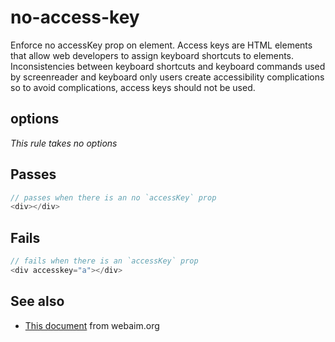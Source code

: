 # no-access-key

Enforce no accessKey prop on element. Access keys are HTML elements that allow
web developers to assign keyboard shortcuts to elements.  Inconsistencies between
keyboard shortcuts and keyboard commands used by screenreader and keyboard only
users create accessibility complications so to avoid complications, access keys
should not be used.


## options

*This rule takes no options*

## Passes

```js
// passes when there is an no `accessKey` prop
<div></div>
```

## Fails

```js
// fails when there is an `accessKey` prop
<div accesskey="a"></div>
```

## See also

 - [This document](http://webaim.org/techniques/keyboard/accesskey#spec) from webaim.org
